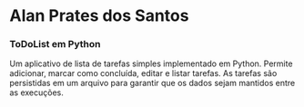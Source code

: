 # Alan Prates dos Santos

### ToDoList em Python

Um aplicativo de lista de tarefas simples implementado em Python. Permite adicionar, marcar como concluída, editar e listar tarefas. As tarefas são persistidas em um arquivo para garantir que os dados sejam mantidos entre as execuções.


